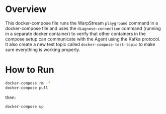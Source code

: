 # Overview

This docker-compose file runs the WarpStream `playground` command in a docker-compose file and uses the `diagnose-connection` command (running in a separate docker container) to verify that other containers in the compose setup can communicate with the Agent using the Kafka protocol. It also create a new test topic called `docker-compose-test-topic` to make sure everything is working properly.

# How to Run

```bash
docker-compose rm -f
docker-compose pull
```

then:

```bash
docker-compose up
```
